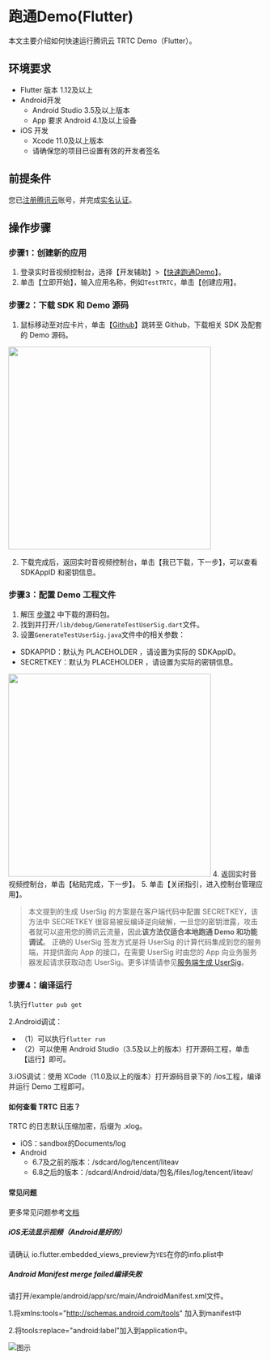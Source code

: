 # 跑通Demo(Flutter)
本文主要介绍如何快速运行腾讯云 TRTC Demo（Flutter）。
## 环境要求
- Flutter 版本 1.12及以上
- Android开发 
	-  Android Studio 3.5及以上版本
	-  App 要求 Android 4.1及以上设备
- iOS 开发
	- Xcode 11.0及以上版本
	- 请确保您的项目已设置有效的开发者签名

## 前提条件

您已[注册腾讯云](https://cloud.tencent.com/document/product/378/17985)账号，并完成[实名认证](https://cloud.tencent.com/document/product/378/3629)。

## 操作步骤
<span id="step1"></span>
### 步骤1：创建新的应用
1. 登录实时音视频控制台，选择【开发辅助】>【[快速跑通Demo](https://console.cloud.tencent.com/trtc/quickstart)】。
2. 单击【立即开始】，输入应用名称，例如`TestTRTC`，单击【创建应用】。

<span id="step2"></span>
### 步骤2：下载 SDK 和 Demo 源码
1. 鼠标移动至对应卡片，单击【[Github](https://github.com/c1avie/trtc_demo)】跳转至 Github，下载相关 SDK 及配套的 Demo 源码。
<img src="https://imgcache.qq.com/operation/dianshi/other/flutterCard.e9d6e205d0e0a8903aa437602acafecb3958e0cb.png" height="400" />

2. 下载完成后，返回实时音视频控制台，单击【我已下载，下一步】，可以查看 SDKAppID 和密钥信息。
<span id="step3"></span>
### 步骤3：配置 Demo 工程文件
1. 解压 [步骤2](#step2) 中下载的源码包。
2. 找到并打开`/lib/debug/GenerateTestUserSig.dart`文件。
3. 设置`GenerateTestUserSig.java`文件中的相关参数：
  <ul><li>SDKAPPID：默认为 PLACEHOLDER ，请设置为实际的 SDKAppID。</li>
  <li>SECRETKEY：默认为 PLACEHOLDER ，请设置为实际的密钥信息。</li></ul> 
<img src="https://imgcache.qq.com/operation/dianshi/other/flutterSercet.abb0c77a30a50a27bb36058bdabe1f051484c058.png" height="400" /> 
4. 返回实时音视频控制台，单击【粘贴完成，下一步】。
5. 单击【关闭指引，进入控制台管理应用】。

>本文提到的生成 UserSig 的方案是在客户端代码中配置 SECRETKEY，该方法中 SECRETKEY 很容易被反编译逆向破解，一旦您的密钥泄露，攻击者就可以盗用您的腾讯云流量，因此**该方法仅适合本地跑通 Demo 和功能调试**。
>正确的 UserSig 签发方式是将 UserSig 的计算代码集成到您的服务端，并提供面向 App 的接口，在需要 UserSig 时由您的 App 向业务服务器发起请求获取动态 UserSig。更多详情请参见[服务端生成 UserSig](https://cloud.tencent.com/document/product/647/17275#Server)。

### 步骤4：编译运行
1.执行`flutter pub get`

2.Android调试：
* （1）可以执行`flutter run`
* （2）可以使用 Android Studio（3.5及以上的版本）打开源码工程，单击【运行】即可。
  
3.iOS调试：使用 XCode（11.0及以上的版本）打开源码目录下的 /ios工程，编译并运行 Demo 工程即可。

#### 如何查看 TRTC 日志？
TRTC 的日志默认压缩加密，后缀为 .xlog。
* iOS：sandbox的Documents/log
* Android
  * 6.7及之前的版本：/sdcard/log/tencent/liteav
  * 6.8之后的版本：/sdcard/Android/data/包名/files/log/tencent/liteav/

#### 常见问题

更多常见问题参考[文档](https://cloud.tencent.com/document/product/647/51623)

##### iOS无法显示视频（Android是好的）

请确认 io.flutter.embedded_views_preview为`YES`在你的info.plist中

##### Android Manifest merge failed编译失败

请打开/example/android/app/src/main/AndroidManifest.xml文件。

1.将xmlns:tools="http://schemas.android.com/tools" 加入到manifest中

2.将tools:replace="android:label"加入到application中。

![图示](https://main.qcloudimg.com/raw/7a37917112831488423c1744f370c883.png)
